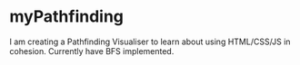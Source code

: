 # myPathfinding

I am creating a Pathfinding Visualiser to learn about using HTML/CSS/JS in cohesion. Currently have BFS implemented.
